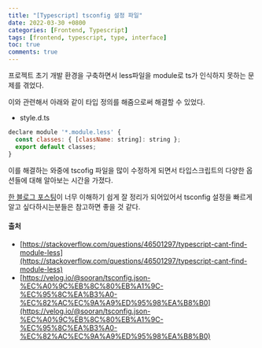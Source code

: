 ```yaml
---
title: "[Typescript] tsconfig 설정 파일"
date: 2022-03-30 +0800
categories: [Frontend, Typescript]
tags: [frontend, typescript, type, interface]
toc: true
comments: true
---
```


프로젝트 초기 개발 환경을 구축하면서 less파일을 module로 ts가 인식하지 못하는 문제를 겪었다.

이와 관련해서 아래와 같이 타입 정의를 해줌으로써 해결할 수 있었다.

- style.d.ts

```javascript
declare module '*.module.less' {
  const classes: { [className: string]: string };
  export default classes;
}
```

이를 해결하는 와중에 tscofig 파일을 많이 수정하게 되면서 타입스크립트의 다양한 옵션들에 대해 알아보는 시간을 가졌다.

[한 블로그 포스팅](https://velog.io/@sooran/tsconfig.json-%EC%A0%9C%EB%8C%80%EB%A1%9C-%EC%95%8C%EA%B3%A0-%EC%82%AC%EC%9A%A9%ED%95%98%EA%B8%B0)이 너무 이해하기 쉽게 잘 정리가 되어있어서 tsconfig 설정을 빠르게 알고 싶다하시는분들은 참고하면 좋을 것 같다.

#### 출처
- [https://stackoverflow.com/questions/46501297/typescript-cant-find-module-less](https://stackoverflow.com/questions/46501297/typescript-cant-find-module-less)
- [https://velog.io/@sooran/tsconfig.json-%EC%A0%9C%EB%8C%80%EB%A1%9C-%EC%95%8C%EA%B3%A0-%EC%82%AC%EC%9A%A9%ED%95%98%EA%B8%B0](https://velog.io/@sooran/tsconfig.json-%EC%A0%9C%EB%8C%80%EB%A1%9C-%EC%95%8C%EA%B3%A0-%EC%82%AC%EC%9A%A9%ED%95%98%EA%B8%B0)
